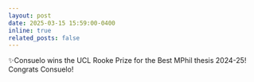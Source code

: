 ```yaml
---
layout: post
date: 2025-03-15 15:59:00-0400
inline: true
related_posts: false
---
```


:sparkles:Consuelo wins the UCL Rooke Prize for the Best MPhil thesis 2024-25! Congrats Consuelo! 
